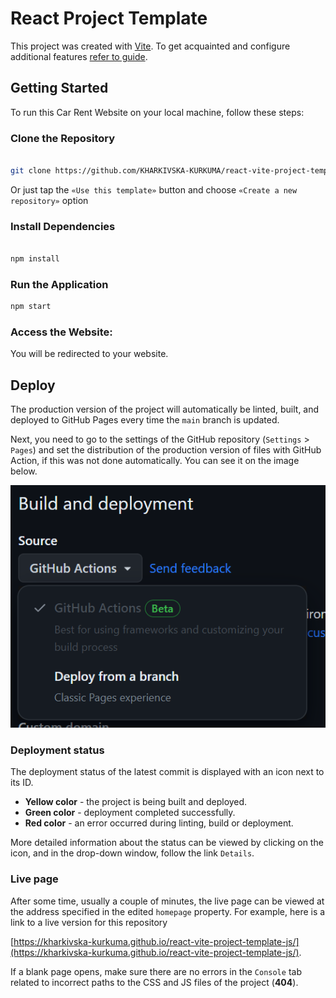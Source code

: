 # React Project Template

This project was created with
[Vite](https://vitejs.dev/). To get
acquainted and configure additional features
[refer to guide](https://vitejs.dev/guide/).

## Getting Started

To run this Car Rent Website on your local machine, follow these steps:

### Clone the Repository

```bash

git clone https://github.com/KHARKIVSKA-KURKUMA/react-vite-project-template-js.git

```

Or just tap the `«Use this template»` button and choose
`«Create a new repository»` option

### Install Dependencies

```bash

npm install

```

### Run the Application

```bash
npm start

```

### Access the Website:

You will be redirected to your website.

## Deploy

The production version of the project will automatically be linted, built, and
deployed to GitHub Pages every time the `main` branch
is updated.

Next, you need to go to the settings of the GitHub repository (`Settings` >
`Pages`) and set the distribution of the production version of files with GitHub Action, if this was not done automatically. You can see it on the image below.

![GitHub Pages settings](./public/assets/repo-settings.png)

### Deployment status

The deployment status of the latest commit is displayed with an icon next to its
ID.

- **Yellow color** - the project is being built and deployed.
- **Green color** - deployment completed successfully.
- **Red color** - an error occurred during linting, build or deployment.

More detailed information about the status can be viewed by clicking on the
icon, and in the drop-down window, follow the link `Details`.

### Live page

After some time, usually a couple of minutes, the live page can be viewed at the
address specified in the edited `homepage` property. For example, here is a link
to a live version for this repository

[https://kharkivska-kurkuma.github.io/react-vite-project-template-js/](https://kharkivska-kurkuma.github.io/react-vite-project-template-js/).

If a blank page opens, make sure there are no errors in the `Console` tab
related to incorrect paths to the CSS and JS files of the project (**404**).
